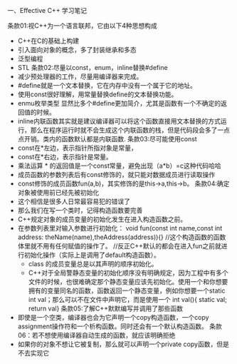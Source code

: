 一、Effective C++ 学习笔记

条款01:视C++为一个语言联邦，它由以下4种思想构成
  * C++在C的基础上构建
  * 引入面向对象的概念，多了封装继承和多态
  * 泛型编程
  * STL
条款02:尽量以const，enum，inline替换#define
  * 减少预处理器的工作，尽量用编译器来完成。
  * #define就是一个文本替换，它在内存中没有一个属于它的地址。
  * 使用const很好理解，用常量替换define的文本替换功能。
  * enmu枚举类型 显然比多个#define更加简介，尤其是函数有一个不确定的返回值的时候。
  * inline内联函数其实就是建议编译器可以将这个函数直接用文本替换的方式运行，那么在程序运行时就不会生成这个内联函数的栈，但是代码段会多了一点点开销。类内的函数默认都是内联函数.
条款03:尽可能使用const
  * const在*左边，表示指针所指对象是常量，
  * const在*右边，表示指针是常量。
  * 乘法运算 * 的返回值是一个const常量，避免出现（a*b）=c这种代码哈哈
  * 成员函数的参数列表后有const修饰的，就只能对数据成员进行读取操作
  * const修饰的成员函数fun(a,b)，其实修饰的是this->a,this->b。
条款04:确定对象被使用前已经先被初始化
  * 这个相信是很多人日常最容易犯的错误了
  * 那么我们在写一个类时，记得构造函数要完善
  * C++规定对象的成员变量的初始化发生在进入构造函数之前。
  * 在参数列表里对输入参数进行初始化：
    void fun(const int name,const int address: theName(name),theAddress(address)){}
      //这个构造函数的函数体里就不用有任何赋值的操作了。
      //反正C++默认的都会在进入fun之前就进行初始化操作（实际上是调用了default构造函数）。
      * class 的成员变量总是以其声明的顺序初始化。
    * C++对于全局警静态变量的初始化顺序没有明确规定，因为工程中有多个文件的时候，也很难确定那个静态变量应该先初始化。使用一个和你想要拥有的变量同名的函数，函数返回一个静态变量，例如你想要一个static int val；那么可以不在文件中声明它，而是使用一个 int val(){ static val; return val}
条款05:了解C++默默编写并调用了那些函数
  * 即使是一个空类，编译器也会为它声明一个copy构造函数，一个copy assignment操作符和一个析构函数。同时还会有一个默认构造函数。
条款06：若不想使用编译器自动生成的函数，就应该明确拒绝
  * 如果你的对象不想让它被复制，那么就可以声明一个private copy函数，但是不去实现它
